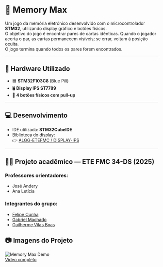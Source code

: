 # 🧠 Memory Max  

Um jogo da memória eletrônico desenvolvido com o microcontrolador **STM32**, utilizando display gráfico e botões físicos.  
O objetivo do jogo é encontrar pares de cartas idênticas. Quando o jogador acerta o par, as cartas permanecem visíveis; se errar, voltam à posição oculta.  
O jogo termina quando todos os pares forem encontrados.

---

## 🔧 Hardware Utilizado

- 🟦 **STM32F103C8** (Blue Pill)  
- 🖥️ **Display IPS ST7789**  
- 🔘 **4 botões físicos com pull-up**

---

## 💻 Desenvolvimento

- IDE utilizada: **STM32CubeIDE**  
- Biblioteca do display:  
  👉 [ALGG-ETEFMC / DISPLAY-IPS](https://github.com/ALGG-ETEFMC/DISPLAY-IPS.git)

---

## 👨‍🏫 Projeto acadêmico — ETE FMC 34-DS (2025)

### Professores orientadores:
- José Andery  
- Ana Letícia

### Integrantes do grupo:
- [Felipe Cunha](https://github.com/De-Bochi)
- [Gabriel Machado](https://github.com/MachadoDias)
- [Guilherme Vilas Boas](https://github.com/Lint-89)

## 📷 Imagens do Projeto
![Memory Max Demo](https://github.com/user-attachments/assets/c748918d-05d0-456c-a881-15bbadd81ba9)   
[Vídeo completo](https://youtu.be/SZsq02LZB1M)
